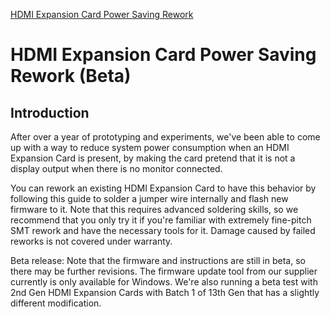[HDMI Expansion Card Power Saving Rework](https://guides.frame.work/Guide/HDMI+Expansion+Card+power+saving+rework+(Beta)/193)

# HDMI Expansion Card Power Saving Rework (Beta)

## Introduction
After over a year of prototyping and experiments, we've been able to come up with a way to reduce system power consumption when an HDMI Expansion Card is present, by making the card pretend that it is not a display output when there is no monitor connected.

You can rework an existing HDMI Expansion Card to have this behavior by following this guide to solder a jumper wire internally and flash new firmware to it. Note that this requires advanced soldering skills, so we recommend that you only try it if you're familiar with extremely fine-pitch SMT rework and have the necessary tools for it. Damage caused by failed reworks is not covered under warranty.

Beta release: Note that the firmware and instructions are still in beta, so there may be further revisions. The firmware update tool from our supplier currently is only available for Windows. We're also running a beta test with 2nd Gen HDMI Expansion Cards with Batch 1 of 13th Gen that has a slightly different modification.
